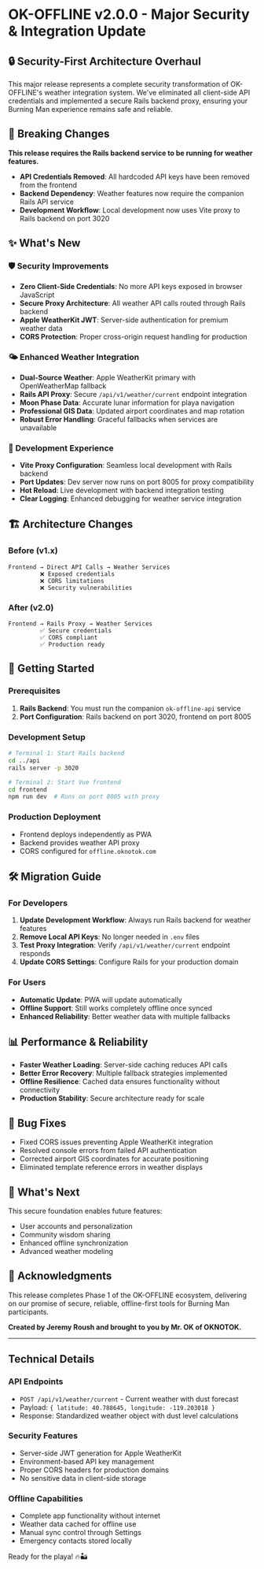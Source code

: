 # OK-OFFLINE v2.0.0 - Major Security & Integration Update

## 🔒 Security-First Architecture Overhaul

This major release represents a complete security transformation of OK-OFFLINE's weather integration system. We've eliminated all client-side API credentials and implemented a secure Rails backend proxy, ensuring your Burning Man experience remains safe and reliable.

## 🚨 Breaking Changes

**This release requires the Rails backend service to be running for weather features.**

- **API Credentials Removed**: All hardcoded API keys have been removed from the frontend
- **Backend Dependency**: Weather features now require the companion Rails API service
- **Development Workflow**: Local development now uses Vite proxy to Rails backend on port 3020

## ✨ What's New

### 🛡️ Security Improvements
- **Zero Client-Side Credentials**: No more API keys exposed in browser JavaScript
- **Secure Proxy Architecture**: All weather API calls routed through Rails backend
- **Apple WeatherKit JWT**: Server-side authentication for premium weather data
- **CORS Protection**: Proper cross-origin request handling for production

### 🌤️ Enhanced Weather Integration
- **Dual-Source Weather**: Apple WeatherKit primary with OpenWeatherMap fallback
- **Rails API Proxy**: Secure `/api/v1/weather/current` endpoint integration
- **Moon Phase Data**: Accurate lunar information for playa navigation
- **Professional GIS Data**: Updated airport coordinates and map rotation
- **Robust Error Handling**: Graceful fallbacks when services are unavailable

### 🔧 Development Experience
- **Vite Proxy Configuration**: Seamless local development with Rails backend
- **Port Updates**: Dev server now runs on port 8005 for proxy compatibility
- **Hot Reload**: Live development with backend integration testing
- **Clear Logging**: Enhanced debugging for weather service integration

## 🏗️ Architecture Changes

### Before (v1.x)
```
Frontend → Direct API Calls → Weather Services
         ❌ Exposed credentials
         ❌ CORS limitations
         ❌ Security vulnerabilities
```

### After (v2.0)
```
Frontend → Rails Proxy → Weather Services
         ✅ Secure credentials
         ✅ CORS compliant
         ✅ Production ready
```

## 🚀 Getting Started

### Prerequisites
1. **Rails Backend**: You must run the companion `ok-offline-api` service
2. **Port Configuration**: Rails backend on port 3020, frontend on port 8005

### Development Setup
```bash
# Terminal 1: Start Rails backend
cd ../api
rails server -p 3020

# Terminal 2: Start Vue frontend
cd frontend
npm run dev  # Runs on port 8005 with proxy
```

### Production Deployment
- Frontend deploys independently as PWA
- Backend provides weather API proxy
- CORS configured for `offline.oknotok.com`

## 🛠️ Migration Guide

### For Developers
1. **Update Development Workflow**: Always run Rails backend for weather features
2. **Remove Local API Keys**: No longer needed in `.env` files
3. **Test Proxy Integration**: Verify `/api/v1/weather/current` endpoint responds
4. **Update CORS Settings**: Configure Rails for your production domain

### For Users
- **Automatic Update**: PWA will update automatically
- **Offline Support**: Still works completely offline once synced
- **Enhanced Reliability**: Better weather data with multiple fallbacks

## 📊 Performance & Reliability

- **Faster Weather Loading**: Server-side caching reduces API calls
- **Better Error Recovery**: Multiple fallback strategies implemented
- **Offline Resilience**: Cached data ensures functionality without connectivity
- **Production Stability**: Secure architecture ready for scale

## 🐛 Bug Fixes

- Fixed CORS issues preventing Apple WeatherKit integration
- Resolved console errors from failed API authentication
- Corrected airport GIS coordinates for accurate positioning
- Eliminated template reference errors in weather displays

## 🔮 What's Next

This secure foundation enables future features:
- User accounts and personalization
- Community wisdom sharing
- Enhanced offline synchronization
- Advanced weather modeling

## 🙏 Acknowledgments

This release completes Phase 1 of the OK-OFFLINE ecosystem, delivering on our promise of secure, reliable, offline-first tools for Burning Man participants.

**Created by Jeremy Roush and brought to you by Mr. OK of OKNOTOK.**

---

## Technical Details

### API Endpoints
- `POST /api/v1/weather/current` - Current weather with dust forecast
- Payload: `{ latitude: 40.788645, longitude: -119.203018 }`
- Response: Standardized weather object with dust level calculations

### Security Features
- Server-side JWT generation for Apple WeatherKit
- Environment-based API key management
- Proper CORS headers for production domains
- No sensitive data in client-side storage

### Offline Capabilities
- Complete app functionality without internet
- Weather data cached for offline use
- Manual sync control through Settings
- Emergency contacts stored locally

Ready for the playa! 🔥🏜️